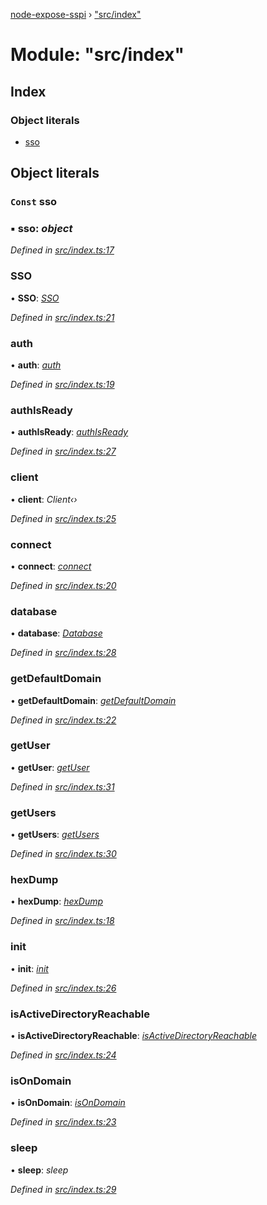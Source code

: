 [node-expose-sspi](../README.md) › ["src/index"](_src_index_.md)

# Module: "src/index"

## Index

### Object literals

* [sso](_src_index_.md#const-sso)

## Object literals

### `Const` sso

### ▪ **sso**: *object*

*Defined in [src/index.ts:17](https://github.com/jlguenego/node-expose-sspi/blob/7b16afe/src/index.ts#L17)*

###  SSO

• **SSO**: *[SSO](../classes/_src_sso_.sso.md)*

*Defined in [src/index.ts:21](https://github.com/jlguenego/node-expose-sspi/blob/7b16afe/src/index.ts#L21)*

###  auth

• **auth**: *[auth](_src_auth_.md#auth)*

*Defined in [src/index.ts:19](https://github.com/jlguenego/node-expose-sspi/blob/7b16afe/src/index.ts#L19)*

###  authIsReady

• **authIsReady**: *[authIsReady](_src_userdb_.md#authisready)*

*Defined in [src/index.ts:27](https://github.com/jlguenego/node-expose-sspi/blob/7b16afe/src/index.ts#L27)*

###  client

• **client**: *Client‹›*

*Defined in [src/index.ts:25](https://github.com/jlguenego/node-expose-sspi/blob/7b16afe/src/index.ts#L25)*

###  connect

• **connect**: *[connect](_src_connect_.md#connect)*

*Defined in [src/index.ts:20](https://github.com/jlguenego/node-expose-sspi/blob/7b16afe/src/index.ts#L20)*

###  database

• **database**: *[Database](../interfaces/_src_interfaces_.database.md)*

*Defined in [src/index.ts:28](https://github.com/jlguenego/node-expose-sspi/blob/7b16afe/src/index.ts#L28)*

###  getDefaultDomain

• **getDefaultDomain**: *[getDefaultDomain](_src_domain_.md#getdefaultdomain)*

*Defined in [src/index.ts:22](https://github.com/jlguenego/node-expose-sspi/blob/7b16afe/src/index.ts#L22)*

###  getUser

• **getUser**: *[getUser](_src_userdb_.md#getuser)*

*Defined in [src/index.ts:31](https://github.com/jlguenego/node-expose-sspi/blob/7b16afe/src/index.ts#L31)*

###  getUsers

• **getUsers**: *[getUsers](_src_userdb_.md#getusers)*

*Defined in [src/index.ts:30](https://github.com/jlguenego/node-expose-sspi/blob/7b16afe/src/index.ts#L30)*

###  hexDump

• **hexDump**: *[hexDump](_src_misc_.md#hexdump)*

*Defined in [src/index.ts:18](https://github.com/jlguenego/node-expose-sspi/blob/7b16afe/src/index.ts#L18)*

###  init

• **init**: *[init](_src_userdb_.md#init)*

*Defined in [src/index.ts:26](https://github.com/jlguenego/node-expose-sspi/blob/7b16afe/src/index.ts#L26)*

###  isActiveDirectoryReachable

• **isActiveDirectoryReachable**: *[isActiveDirectoryReachable](_src_domain_.md#isactivedirectoryreachable)*

*Defined in [src/index.ts:24](https://github.com/jlguenego/node-expose-sspi/blob/7b16afe/src/index.ts#L24)*

###  isOnDomain

• **isOnDomain**: *[isOnDomain](_src_domain_.md#isondomain)*

*Defined in [src/index.ts:23](https://github.com/jlguenego/node-expose-sspi/blob/7b16afe/src/index.ts#L23)*

###  sleep

• **sleep**: *sleep*

*Defined in [src/index.ts:29](https://github.com/jlguenego/node-expose-sspi/blob/7b16afe/src/index.ts#L29)*
